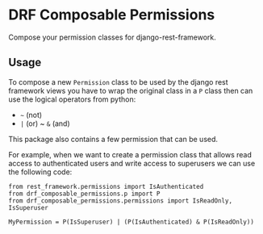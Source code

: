 # DRF Composable Permissions

Compose your permission classes for django-rest-framework.

## Usage
To compose a new `Permission` class to be used by the django rest framework views you have to wrap the original class in
a `P` class then can use the logical operators from python:
  - `~` (not)
  - `|` (or)
  ~ `&` (and)

This package also contains a few permission that can be used.

For example, when we want to create a permission class that allows read access to authenticated users and write access
to superusers we can use the following code:

```
from rest_framework.permissions import IsAuthenticated
from drf_composable_permissions.p import P
from drf_composable_permissions.permissions import IsReadOnly, IsSuperuser

MyPermission = P(IsSuperuser) | (P(IsAuthenticated) & P(IsReadOnly))
```

